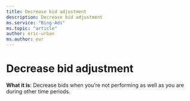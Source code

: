 ```yaml
---
title: Decrease bid adjustment
description: Decrease bid adjustment
ms.service: "Bing-Ads"
ms.topic: "article"
author: eric-urban
ms.author: eur
---
```


# Decrease bid adjustment

**What it is**: Decrease bids when you’re not performing as well as you are during other time periods.


